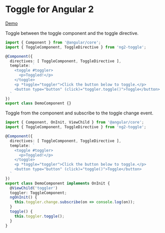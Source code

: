 # Toggle for Angular 2

[Demo](https://plnkr.co/edit/St8h9QiMgoLINyNwZELj?p=preview)

Toggle between the toggle component and the toggle directive.

```ts
import { Component } from '@angular/core';
import { ToggleComponent, ToggleDirective } from 'ng2-toggle';

@Component({
  directives: [ ToggleComponent, ToggleDirective ],
  template: `
    <toggle #toggler>
      <p>Toggled!</p>
    </toggle>
    <p *toggle="toggler">Click the button below to toggle.</p>
    <button type="button" (click)="toggler.toggle()">Toggle</button>
  `
})
export class DemoComponent {}
```

Toggle from the component and subscribe to the toggle change event.

```ts
import { Component, OnInit, ViewChild } from '@angular/core';
import { ToggleComponent, ToggleDirective } from 'ng2-toggle';

@Component({
  directives: [ ToggleComponent, ToggleDirective ],
  template: `
    <toggle #toggler>
      <p>Toggled!</p>
    </toggle>
    <p *toggle="toggler">Click the button below to toggle.</p>
    <button type="button" (click)="toggle()">Toggle</button>
  `
})
export class DemoComponent implements OnInit {
  @ViewChild('toggler')
  toggler: ToggleComponent;
  ngOnInit() {
    this.toggler.change.subscribe(on => console.log(on));
  }
  toggle() {
    this.toggler.toggle();
  }
}
```
